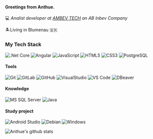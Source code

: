 
#### Greetings from Anthue.

:computer: _Analist developer at [AMBEV TECH](https://hbsis.com.br/) an AB Inbev Company_ 

:desert_island:Living in Blumenau :brazil:

### My Tech Stack

![.Net Core](http://img.shields.io/badge/-DotNet_Core-007396?style=flat-square&logo=.net&logoColor=ffffff)
![Angular](http://img.shields.io/badge/-Angular-DD0031?style=flat-square&logo=angular&logoColor=ffffff)
![JavaScript](https://img.shields.io/badge/-JavaScript-%23F7DF1C?style=flat-square&logo=javascript&logoColor=000000&labelColor=%23F7DF1C&color=%23FFCE5A)
![HTML5](https://img.shields.io/badge/-HTML5-%23E44D27?style=flat-square&logo=html5&logoColor=ffffff)
![CSS3](https://img.shields.io/badge/-CSS3-%231572B6?style=flat-square&logo=css3)
![PostgreSQL](https://img.shields.io/badge/-PostgreSQL-336791?style=flat-square&logo=postgresql)

#### Tools
![Git](https://img.shields.io/badge/-Git-%23F05032?style=flat-square&logo=git&logoColor=%23ffffff)
![GitLab](https://img.shields.io/badge/-GitLab-FCA121?style=flat-square&logo=gitlab)
![GitHub](https://img.shields.io/badge/-GitHub-181717?style=flat-square&logo=github)
![VisualStudio](http://img.shields.io/badge/-VisualStudio-9966FF?style=flat-square&logo=visual-studio&logoColor=ffffff)
![VS Code](http://img.shields.io/badge/-VS%20Code-007ACC?style=flat-square&logo=visual-studio-code&logoColor=ffffff)
![DBeaver](http://img.shields.io/badge/-DBeaver-%23F05032?style=flat-square&logo=sql)

#### Knowledge
![MS SQL Server](http://img.shields.io/badge/-MS%20SQL%20Server-CC2927?style=flat-square&logo=microsoft-sql-server&logoColor=ffffff)
![Java](http://img.shields.io/badge/-Java-007396?style=flat-square&logo=java&logoColor=ffffff)

#### Study project
![Android Studio](http://img.shields.io/badge/-Android%20Studio-3DDC84?style=flat-square&logo=android-studio&logoColor=ffffff)
![Debian](http://img.shields.io/badge/-Debian-A81D33?style=flat-square&logo=debian&logoColor=ffffff)
![Windows](http://img.shields.io/badge/-Windows-0078D6?style=flat-square&logo=windows&logoColor=ffffff)

![Anthue's github stats](https://github-readme-stats.vercel.app/api?username=anthuepereira&show_icons=true&hide_border=true)
